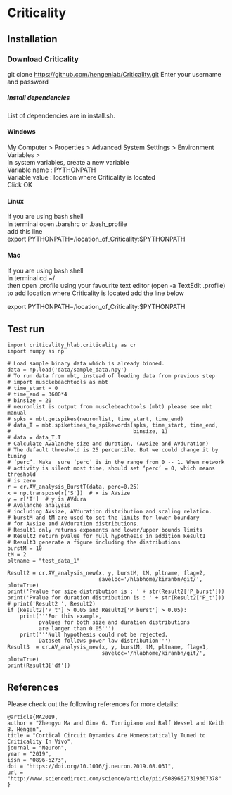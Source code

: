 # Criticality

## Installation

### Download Criticality
git clone https://github.com/hengenlab/Criticality.git 
Enter your username and password  

##### Install dependencies
List of dependencies are in install.sh.  

#### Windows
My Computer > Properties > Advanced System Settings > Environment Variables >  
In system variables, create a new variable  
    Variable name  : PYTHONPATH  
    Variable value : location where Criticality is located  
    Click OK  


#### Linux
If you are using bash shell  
In terminal open .barshrc or .bash_profile  
add this line  
export PYTHONPATH=/location_of_Criticality:$PYTHONPATH  


#### Mac
If you are using bash shell  
In terminal cd ~/  
then open  .profile using your favourite text editor (open -a TextEdit .profile)  
to add location where Criticality is located add the line below  

export PYTHONPATH=/location_of_Criticality:$PYTHONPATH  




## Test run

```
import criticality_hlab.criticality as cr
import numpy as np

# Load sample binary data which is already binned.
data = np.load('data/sample_data.npy')
# To run data from mbt, instead of loading data from previous step
# import musclebeachtools as mbt
# time_start = 0
# time_end = 3600*4
# binsize = 20
# neuronlist is output from musclebeachtools (mbt) please see mbt manual
# spks = mbt.getspikes(neuronlist, time_start, time_end)
# data_T = mbt.spiketimes_to_spikewords(spks, time_start, time_end,
#                                       binsize, 1)
# data = data_T.T
# Calculate Avalanche size and duration, (AVsize and AVduration)
# The default threshold is 25 percentile. But we could change it by tuning
# ‘perc’. Make  sure ‘perc’ is in the range from 0 -- 1. When network
# activity is silent most time, should set ‘perc’ = 0, which means threshold
# is zero
r = cr.AV_analysis_BurstT(data, perc=0.25)
x = np.transpose(r['S'])  # x is AVsize
y = r['T']  # y is AVdura
# Avalanche analysis
# including AVsize, AVduration distribution and scaling relation.
# burstM and tM are used to set the limits for lower boundary
# for AVsize and AVduration distributions.
# Result1 only returns exponents and lower/upper bounds limits
# Result2 return pvalue for null hypothesis in addition Result1
# Result3 generate a figure including the distributions
burstM = 10
tM = 2
pltname = "test_data_1"

Result2 = cr.AV_analysis_new(x, y, burstM, tM, pltname, flag=2,
                             saveloc='/hlabhome/kiranbn/git/', plot=True)
print('Pvalue for size distribution is : ' + str(Result2['P_burst']))
print('Pvalue for duration distribution is : ' + str(Result2['P_t']))
# print('Result2 ', Result2)
if (Result2['P_t'] > 0.05 and Result2['P_burst'] > 0.05):
    print('''For this example,
          pvalues for both size and duration distributions
          are larger than 0.05''')
    print('''Null hypothesis could not be rejected.
          Dataset follows power law distribution''')
Result3  = cr.AV_analysis_new(x, y, burstM, tM, pltname, flag=1,
                              saveloc='/hlabhome/kiranbn/git/', plot=True)
print(Result3['df'])
```

## References
Please check out the following references for more details:  
```
@article{MA2019,  
author = "Zhengyu Ma and Gina G. Turrigiano and Ralf Wessel and Keith B. Hengen",  
title = "Cortical Circuit Dynamics Are Homeostatically Tuned to Criticality In Vivo",  
journal = "Neuron",  
year = "2019",  
issn = "0896-6273",  
doi = "https://doi.org/10.1016/j.neuron.2019.08.031",  
url = "http://www.sciencedirect.com/science/article/pii/S0896627319307378"  
}
```
